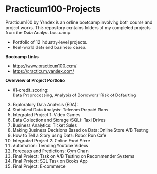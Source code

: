 # Practicum100-Projects

Practicum100 by Yandex is an online bootcamp involving both course and project works. 
This repository contains folders of my completed projects from the Data Analyst bootcamp:
- Portfolio of 12 industry-level projects.
- Real-world data and business cases.

**Bootcamp Links**

- https://www.practicum100.com/
- https://practicum.yandex.com/

**Overview of Project Portfolio**

- 01-credit_scoring: <br> Data Preprocessing; Analysis of Borrowers' Risk of Defaulting




3.  Exploratory Data Analysis (EDA): 
4.  Statistical Data Analysis: Telecom Prepaid Plans
5.  Integrated Project 1: Video Games
6.  Data Collection and Storage (SQL): Taxi Drives
7.  Business Analytics: Ticket Sales
8.  Making Business Decisions Based on Data: Online Store A/B Testing
9.  How to Tell a Story using Data: Robot Run Cafe
10.  Integrated Project 2: Online Food Store
11.  Automation: Trending Youtube Videos
12.  Forecasts and Predictions: Gym Chain
13.  Final Project: Task on A/B Testing on Recommender Systems
14.  Final Project: SQL Task on Books App
15.  Final Project: E-commerce
